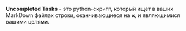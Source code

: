 __Uncompleted Tasks__ - это python-скрипт, который ищет в ваших MarkDown файлах строки, оканчивающиеся на `❌`, и являющимися вашими целями.
